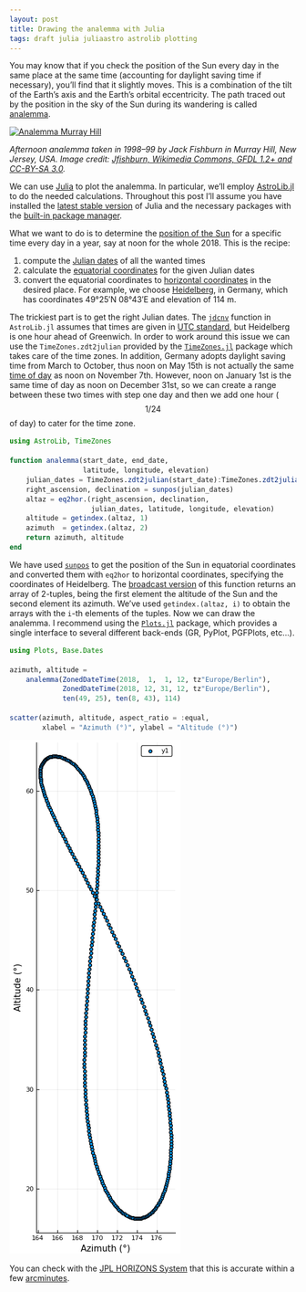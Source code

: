 ```yaml
---
layout: post
title: Drawing the analemma with Julia
tags: draft julia juliaastro astrolib plotting
---
```


You may know that if you check the position of the Sun every day in the same
place at the same time (accounting for daylight saving time if necessary),
you’ll find that it slightly moves.  This is a combination of the tilt of the
Earth’s axis and the Earth’s orbital eccentricity.  The path traced out by the
position in the sky of the Sun during its wandering is
called [analemma](https://en.wikipedia.org/wiki/Analemma).

[![Analemma Murray Hill](https://upload.wikimedia.org/wikipedia/commons/thumb/8/8c/Analemma_fishburn.tif/lossy-page1-812px-Analemma_fishburn.tif.jpg)](https://commons.wikimedia.org/wiki/File:Analemma_fishburn.tif)

_Afternoon analemma taken in 1998–99 by Jack Fishburn in Murray Hill, New
Jersey, USA.  Image
credit:
[Jfishburn, Wikimedia Commons, GFDL 1.2+ and CC-BY-SA 3.0](https://commons.wikimedia.org/wiki/File:Analemma_fishburn.tif)._

We can use [Julia](https://julialang.org/) to plot the analemma.  In particular,
we’ll employ [AstroLib.jl](https://github.com/JuliaAstro/AstroLib.jl) to do the
needed calculations.  Throughout this post I’ll assume you have installed
the [latest stable version](https://julialang.org/downloads/) of Julia and the
necessary packages with
the
[built-in package manager](https://docs.julialang.org/en/stable/manual/packages).

What we want to do is to determine
the [position of the Sun](https://en.wikipedia.org/wiki/Position_of_the_Sun) for
a specific time every day in a year, say at noon for the whole 2018.  This is
the recipe:

1. compute the [Julian dates](https://en.wikipedia.org/wiki/Julian_day) of all
   the wanted times
2. calculate
   the
   [equatorial coordinates](https://en.wikipedia.org/wiki/Equatorial_coordinate_system) for
   the given Julian dates
3. convert the equatorial coordinates
   to
   [horizontal coordinates](https://en.wikipedia.org/wiki/Horizontal_coordinate_system) in
   the desired place.  For example, we
   choose [Heidelberg](https://en.wikipedia.org/wiki/Heidelberg), in Germany,
   which has coordinates 49°25′N 08°43′E and elevation of 114 m.

The trickiest part is to get the right Julian dates.
The
[`jdcnv`](https://juliaastro.github.io/AstroLib.jl/stable/ref.html#AstroLib.jdcnv) function
in `AstroLib.jl` assumes that times are given
in [UTC standard](https://en.wikipedia.org/wiki/Coordinated_Universal_Time), but
Heidelberg is one hour ahead of Greenwich.  In order to work around this issue
we can use the `TimeZones.zdt2julian` provided by
the [`TimeZones.jl`](https://github.com/JuliaTime/TimeZones.jl) package which
takes care of the time zones.  In addition, Germany adopts daylight saving time
from March to October, thus noon on May 15th is not actually the
same [time of day](https://en.wikipedia.org/wiki/Solar_time#Mean_solar_time) as
noon on November 7th.  However, noon on January 1st is the same time of day as
noon on December 31st, so we can create a range between these two times with
step one day and then we add one hour ($$1/24$$ of day) to cater for the time
zone.

```julia
using AstroLib, TimeZones

function analemma(start_date, end_date,
                  latitude, longitude, elevation)
    julian_dates = TimeZones.zdt2julian(start_date):TimeZones.zdt2julian(end_date)
    right_ascension, declination = sunpos(julian_dates)
    altaz = eq2hor.(right_ascension, declination,
	                julian_dates, latitude, longitude, elevation)
    altitude = getindex.(altaz, 1)
    azimuth  = getindex.(altaz, 2)
    return azimuth, altitude
end
```

We have
used
[`sunpos`](https://juliaastro.github.io/AstroLib.jl/stable/ref.html#AstroLib.sunpos-Tuple{Real}) to
get the position of the Sun in equatorial coordinates and converted them with
`eq2hor` to horizontal coordinates, specifying the coordinates of Heidelberg.
The [broadcast version](https://julialang.org/blog/2017/01/moredots) of this
function returns an array of 2-tuples, being the first element the altitude of
the Sun and the second element its azimuth.  We’ve used `getindex.(altaz, i)` to
obtain the arrays with the `i`-th elements of the tuples.  Now we can draw the
analemma.  I recommend using
the [`Plots.jl`](https://github.com/JuliaPlots/Plots.jl) package, which provides
a single interface to several different back-ends (GR, PyPlot, PGFPlots,
etc...).

```julia
using Plots, Base.Dates

azimuth, altitude =
    analemma(ZonedDateTime(2018,  1,  1, 12, tz"Europe/Berlin"),
             ZonedDateTime(2018, 12, 31, 12, tz"Europe/Berlin"),
             ten(49, 25), ten(8, 43), 114)

scatter(azimuth, altitude, aspect_ratio = :equal,
        xlabel = "Azimuth (°)", ylabel = "Altitude (°)")
```

[![Analemma Heidelberg](/img/analemma-heidelberg.png)](/img/analemma-heidelberg.png)

You can check with the [JPL HORIZONS System](https://ssd.jpl.nasa.gov/?horizons)
that this is accurate within a
few [arcminutes](https://en.wikipedia.org/wiki/Minute_and_second_of_arc).

<!-- Local Variables: -->
<!-- ispell-local-dictionary: "american" -->
<!-- End: -->
